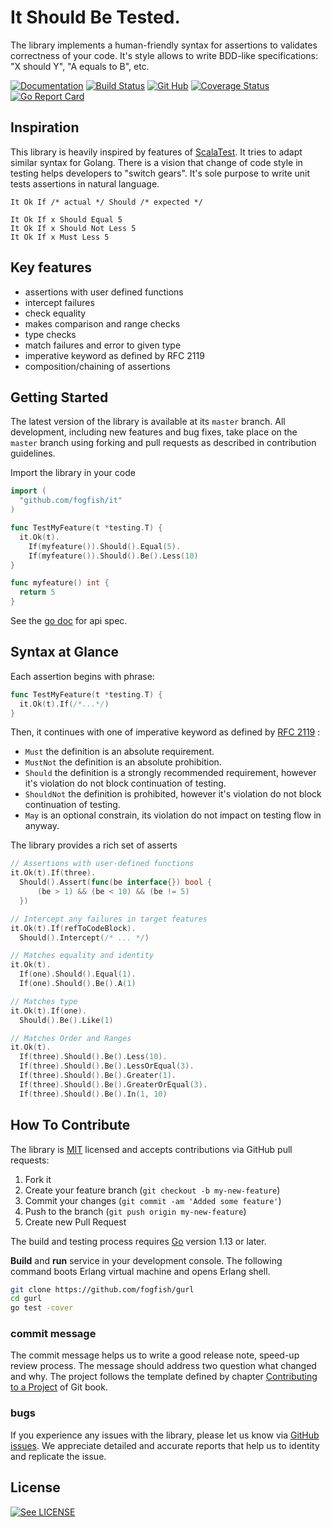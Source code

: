 # It Should Be Tested.

The library implements a human-friendly syntax for assertions to validates correctness of your code. It's style allows to write BDD-like specifications: "X should Y", "A equals to B", etc.

[![Documentation](https://godoc.org/github.com/fogfish/it?status.svg)](http://godoc.org/github.com/fogfish/it)
[![Build Status](https://secure.travis-ci.org/fogfish/it.svg?branch=master)](http://travis-ci.org/fogfish/it)
[![Git Hub](https://img.shields.io/github/last-commit/fogfish/it.svg)](http://travis-ci.org/fogfish/it)
[![Coverage Status](https://coveralls.io/repos/github/fogfish/it/badge.svg?branch=master)](https://coveralls.io/github/fogfish/it?branch=master)
[![Go Report Card](https://goreportcard.com/badge/github.com/fogfish/git)](https://goreportcard.com/report/github.com/fogfish/it)


## Inspiration

This library is heavily inspired by features of [ScalaTest](http://www.scalatest.org). It tries to adapt similar syntax for Golang. There is a vision that change of code style in testing helps developers to "switch gears". It's sole purpose to write unit tests assertions in natural language.

```
It Ok If /* actual */ Should /* expected */

It Ok If x Should Equal 5
It Ok If x Should Not Less 5
It Ok If x Must Less 5
```

## Key features

* assertions with user defined functions
* intercept failures
* check equality
* makes comparison and range checks
* type checks
* match failures and error to given type
* imperative keyword as defined by RFC 2119
* composition/chaining of assertions


## Getting Started

The latest version of the library is available at its `master` branch. All development, including new features and bug fixes, take place on the `master` branch using forking and pull requests as described in contribution guidelines.

Import the library in your code

```go
import (
  "github.com/fogfish/it"
)

func TestMyFeature(t *testing.T) {
  it.Ok(t).
    If(myfeature()).Should().Equal(5).
    If(myfeature()).Should().Be().Less(10)
}

func myfeature() int {
  return 5
}
```

See the [go doc](http://godoc.org/github.com/fogfish/it) for api spec.


## Syntax at Glance

Each assertion begins with phrase: 

```go
func TestMyFeature(t *testing.T) {
  it.Ok(t).If(/*...*/)
}
```

Then, it continues with one of imperative keyword as defined by [RFC 2119](https://www.ietf.org/rfc/rfc2119.txt)  :
* `Must` the definition is an absolute requirement.
* `MustNot` the definition is an absolute prohibition.
* `Should` the definition is a strongly recommended requirement, however it's violation do not block continuation of testing.
* `ShouldNot` the definition is prohibited, however it's violation do not block continuation of testing.
* `May` is an optional constrain, its violation do not impact on testing flow in anyway.

The library provides a rich set of asserts 

```go
// Assertions with user-defined functions
it.Ok(t).If(three).
  Should().Assert(func(be interface{}) bool {
      (be > 1) && (be < 10) && (be != 5)
  })

// Intercept any failures in target features
it.Ok(t).If(refToCodeBlock).
  Should().Intercept(/* ... */)

// Matches equality and identity
it.Ok(t).
  If(one).Should().Equal(1).
  If(one).Should().Be().A(1)

// Matches type
it.Ok(t).If(one).
  Should().Be().Like(1)

// Matches Order and Ranges
it.Ok(t).
  If(three).Should().Be().Less(10).
  If(three).Should().Be().LessOrEqual(3).
  If(three).Should().Be().Greater(1).
  If(three).Should().Be().GreaterOrEqual(3).
  If(three).Should().Be().In(1, 10)
```

## How To Contribute

The library is [MIT](LICENSE) licensed and accepts contributions via GitHub pull requests:

1. Fork it
2. Create your feature branch (`git checkout -b my-new-feature`)
3. Commit your changes (`git commit -am 'Added some feature'`)
4. Push to the branch (`git push origin my-new-feature`)
5. Create new Pull Request


The build and testing process requires [Go](https://golang.org) version 1.13 or later.

**Build** and **run** service in your development console. The following command boots Erlang virtual machine and opens Erlang shell.

```bash
git clone https://github.com/fogfish/gurl
cd gurl
go test -cover
```

### commit message

The commit message helps us to write a good release note, speed-up review process. The message should address two question what changed and why. The project follows the template defined by chapter [Contributing to a Project](http://git-scm.com/book/ch5-2.html) of Git book.

### bugs

If you experience any issues with the library, please let us know via [GitHub issues](https://github.com/fogfish/it/issue). We appreciate detailed and accurate reports that help us to identity and replicate the issue. 

## License

[![See LICENSE](https://img.shields.io/github/license/fogfish/it.svg?style=for-the-badge)](LICENSE)
